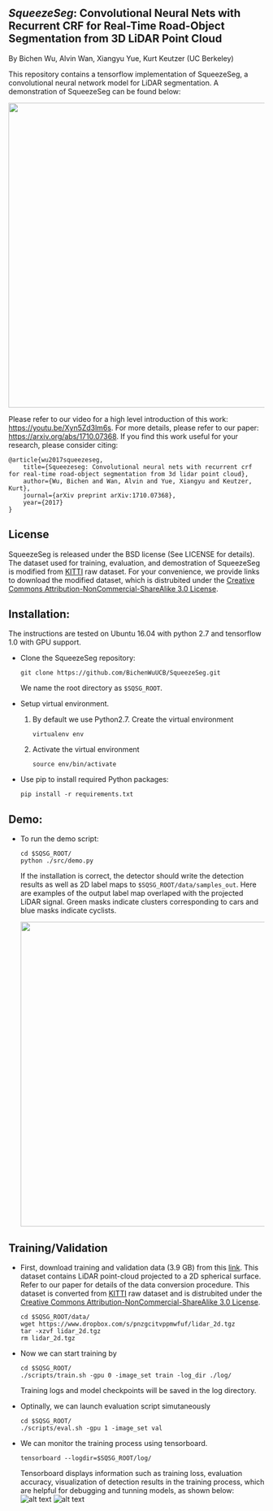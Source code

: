 ## _SqueezeSeg_: Convolutional Neural Nets with Recurrent CRF for Real-Time Road-Object Segmentation from 3D LiDAR Point Cloud

By Bichen Wu, Alvin Wan, Xiangyu Yue, Kurt Keutzer (UC Berkeley)

This repository contains a tensorflow implementation of SqueezeSeg, a convolutional neural network model for LiDAR segmentation. A demonstration of SqueezeSeg can be found below:

<p align="center">
    <img src="https://github.com/BichenWuUCB/SqueezeSeg/raw/master/readme/pr_0005.gif" width="600" />
</p>


Please refer to our video for a high level introduction of this work: https://youtu.be/Xyn5Zd3lm6s. For more details, please refer to our paper: https://arxiv.org/abs/1710.07368. If you find this work useful for your research, please consider citing:

    @article{wu2017squeezeseg,
        title={Squeezeseg: Convolutional neural nets with recurrent crf for real-time road-object segmentation from 3d lidar point cloud},
        author={Wu, Bichen and Wan, Alvin and Yue, Xiangyu and Keutzer, Kurt},
        journal={arXiv preprint arXiv:1710.07368},
        year={2017}
    }

## License
SqueezeSeg is released under the BSD license (See LICENSE for details). The dataset used for training, evaluation, and demostration of SqueezeSeg is modified from [KITTI](http://www.cvlibs.net/datasets/kitti/) raw dataset. For your convenience, we provide links to download the modified dataset, which is distrubited under the [Creative Commons Attribution-NonCommercial-ShareAlike 3.0 License](https://creativecommons.org/licenses/by-nc-sa/3.0/).

## Installation:

The instructions are tested on Ubuntu 16.04 with python 2.7 and tensorflow 1.0 with GPU support. 
- Clone the SqueezeSeg repository:
    ```Shell
    git clone https://github.com/BichenWuUCB/SqueezeSeg.git
    ```
    We name the root directory as `$SQSG_ROOT`.

- Setup virtual environment.
    1. By default we use Python2.7. Create the virtual environment
        ```Shell
        virtualenv env
        ```

    2. Activate the virtual environment
        ```Shell
        source env/bin/activate
        ```

- Use pip to install required Python packages:
    ```Shell
    pip install -r requirements.txt
    ```

## Demo:
- To run the demo script:
  ```Shell
  cd $SQSG_ROOT/
  python ./src/demo.py
  ```
  If the installation is correct, the detector should write the detection results as well as 2D label maps to `$SQSG_ROOT/data/samples_out`. Here are examples of the output label map overlaped with the projected LiDAR signal. Green masks indicate clusters corresponding to cars and blue masks indicate cyclists.
  <p align="center">
    <img src="https://github.com/BichenWuUCB/SqueezeSeg/raw/master/readme/0001.gif" width="600" />
  </p>


## Training/Validation
- First, download training and validation data (3.9 GB) from this [link](https://www.dropbox.com/s/pnzgcitvppmwfuf/lidar_2d.tgz?dl=0). This dataset contains LiDAR point-cloud projected to a 2D spherical surface. Refer to our paper for details of the data conversion procedure. This dataset is converted from [KITTI](http://www.cvlibs.net/datasets/kitti/) raw dataset and is distrubited under the [Creative Commons Attribution-NonCommercial-ShareAlike 3.0 License](https://creativecommons.org/licenses/by-nc-sa/3.0/).
    ```Shell
    cd $SQSG_ROOT/data/
    wget https://www.dropbox.com/s/pnzgcitvppmwfuf/lidar_2d.tgz
    tar -xzvf lidar_2d.tgz
    rm lidar_2d.tgz
    ```

- Now we can start training by
    ```Shell
    cd $SQSG_ROOT/
    ./scripts/train.sh -gpu 0 -image_set train -log_dir ./log/
    ```
   Training logs and model checkpoints will be saved in the log directory.
   
- Optinally, we can launch evaluation script simutaneously
    ```Shell
    cd $SQSG_ROOT/
    ./scripts/eval.sh -gpu 1 -image_set val
    ```
- We can monitor the training process using tensorboard.  
    ```Shell
    tensorboard --logdir=$SQSG_ROOT/log/
    ```
    Tensorboard displays information such as training loss, evaluation accuracy, visualization of detection results in the training process, which are helpful for debugging and tunning models, as shown below:
    ![alt text](https://github.com/BichenWuUCB/SqueezeSeg/raw/master/readme/Screen%20Shot%202018-02-17%20at%206.13.44%20PM.png)
    ![alt text](https://github.com/BichenWuUCB/SqueezeSeg/raw/master/readme/Screen%20Shot%202018-02-17%20at%206.14.05%20PM.png)


